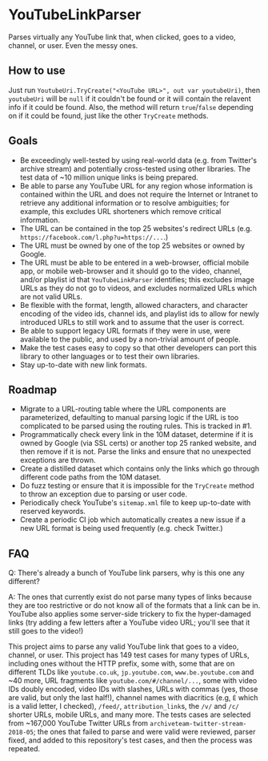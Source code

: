 # YouTubeLinkParser
Parses virtually any YouTube link that, when clicked, goes to a video, channel, or user. Even the messy ones.

## How to use

Just run `YoutubeUri.TryCreate("<YouTube URL>", out var youtubeUri)`, then `youtubeUri` will be `null` if it couldn't be found or it will contain the relavent info if it could be found. Also, the method will return `true`/`false` depending on if it could be found, just like the other `TryCreate` methods.

## Goals

- Be exceedingly well-tested by using real-world data (e.g. from Twitter's archive stream) and potentially cross-tested using other libraries. The test data of ~10 million unique links is being prepared.
- Be able to parse any YouTube URL for any region whose information is contained within the URL and does not require the Internet or Intranet to retrieve any additional information or to resolve ambiguities; for example, this excludes URL shorteners which remove critical information.
- The URL can be contained in the top 25 websites's redirect URLs (e.g. `https://facebook.com/l.php?u=https://...`.)
- The URL must be owned by one of the top 25 websites or owned by Google.
- The URL must be able to be entered in a web-browser, official mobile app, or mobile web-browser and it should go to the video, channel, and/or playlist id that `YouTubeLinkParser` identifies; this excludes image URLs as they do not go to videos, and excludes normalized URLs which are not valid URLs.
- Be flexible with the format, length, allowed characters, and character encoding of the video ids, channel ids, and playlist ids to allow for newly introduced URLs to still work and to assume that the user is correct.
- Be able to support legacy URL formats if they were in use, were available to the public, and used by a non-trivial amount of people.
- Make the test cases easy to copy so that other developers can port this library to other languages or to test their own libraries.
- Stay up-to-date with new link formats.

## Roadmap

- Migrate to a URL-routing table where the URL components are parameterized, defaulting to manual parsing logic if the URL is too complicated to be parsed using the routing rules. This is tracked in #1.
- Programmatically check every link in the 10M dataset, determine if it is owned by Google (via SSL certs) or another top 25 ranked website, and then remove if it is not. Parse the links and ensure that no unexpected exceptions are thrown.
- Create a distilled dataset which contains only the links which go through different code paths from the 10M dataset.
- Do fuzz testing or ensure that it is impossible for the `TryCreate` method to throw an exception due to parsing or user code.
- Periodically check YouTube's `sitemap.xml` file to keep up-to-date with reserved keywords.
- Create a periodic CI job which automatically creates a new issue if a new URL format is being used frequently (e.g. check Twitter.)

## FAQ

Q: There's already a bunch of YouTube link parsers, why is this one any different?

A: The ones that currently exist do not parse many types of links because they are too restrictive or do not know all of the formats that a link can be in. YouTube also applies some server-side trickery to fix the hyper-damaged links (try adding a few letters after a YouTube video URL; you'll see that it still goes to the video!)

This project aims to parse any valid YouTube link that goes to a video, channel, or user. This project has 149 test cases for many types of URLs, including ones without the HTTP prefix, some with, some that are on different TLDs like `youtube.co.uk`, `jp.youtube.com`, `www.be.youtube.com` and ~40 more, URL fragments like `youtube.com/#/channel/...`, some with video IDs doubly encoded, video IDs with slashes, URLs with commas (yes, those are valid, but only the last half!), channel names with diacritics (e.g, `É` which is a valid letter, I checked), `/feed/`, `attribution_link`s, the `/v/` and `/c/` shorter URLs, mobile URLs, and many more. The tests cases are selected from ~167,000 YouTube Twitter URLs from `archiveteam-twitter-stream-2018-05`; the ones that failed to parse and were valid were reviewed, parser fixed, and added to this repository's test cases, and then the process was repeated.

